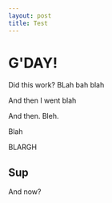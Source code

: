 ```yaml
---
layout: post
title: Test
---
```


# G'DAY!

Did this work? BLah bah
blah

And then I went blah

And then. Bleh.

Blah

BLARGH

## Sup

And now?